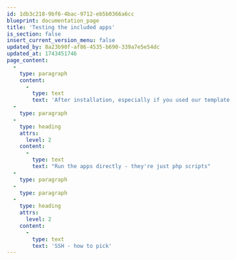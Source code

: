 ```yaml
---
id: 1db3c218-9bf6-4bac-9712-eb5b0366a6cc
blueprint: documentation_page
title: 'Testing the included apps'
is_section: false
insert_current_version_menu: false
updated_by: 8a23b90f-af86-4535-b690-339a7e5e54dc
updated_at: 1743451746
page_content:
  -
    type: paragraph
    content:
      -
        type: text
        text: 'After installation, especially if you used our template project'
  -
    type: paragraph
  -
    type: heading
    attrs:
      level: 2
    content:
      -
        type: text
        text: "Run the apps directly - they're just php scripts"
  -
    type: paragraph
  -
    type: paragraph
  -
    type: heading
    attrs:
      level: 2
    content:
      -
        type: text
        text: 'SSH - how to pick'
---
```

